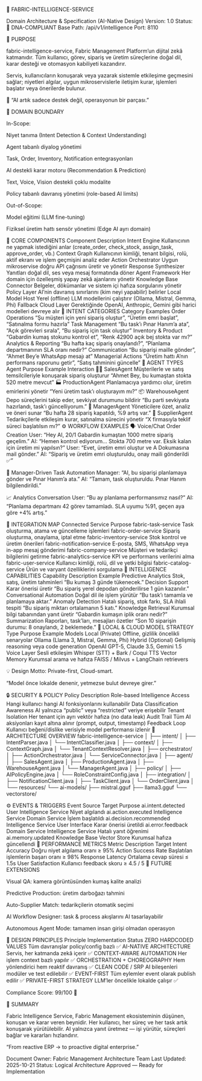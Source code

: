 🧠 FABRIC-INTELLIGENCE-SERVICE

Domain Architecture & Specification (AI-Native Design)
Version: 1.0
Status: 🧬 DNA-COMPLIANT
Base Path: /api/v1/intelligence
Port: 8110

🎯 PURPOSE

fabric-intelligence-service, Fabric Management Platform’un dijital zekâ katmanıdır.
Tüm kullanıcı, görev, sipariş ve üretim süreçlerine doğal dil, karar desteği ve otomasyon kabiliyeti kazandırır.

Servis, kullanıcıların konuşarak veya yazarak sistemle etkileşime geçmesini sağlar;
niyetleri algılar, uygun mikroservislerle iletişim kurar, işlemleri başlatır veya önerilerde bulunur.

💬 “AI artık sadece destek değil, operasyonun bir parçası.”

🧱 DOMAIN BOUNDARY

In-Scope:

Niyet tanıma (Intent Detection & Context Understanding)

Agent tabanlı diyalog yönetimi

Task, Order, Inventory, Notification entegrasyonları

AI destekli karar motoru (Recommendation & Prediction)

Text, Voice, Vision destekli çoklu modalite

Policy tabanlı davranış yönetimi (role-based AI limits)

Out-of-Scope:

Model eğitimi (LLM fine-tuning)

Fiziksel üretim hattı sensör yönetimi (Edge AI ayrı domain)

🧩 CORE COMPONENTS
Component	Description
Intent Engine	Kullanıcının ne yapmak istediğini anlar (create_order, check_stock, assign_task, approve_order, vb.)
Context Graph	Kullanıcının kimliği, tenant bilgisi, rolü, aktif ekranı ve işlem geçmişini analiz eder
Action Orchestrator	Uygun mikroservise doğru API çağrısını üretir ve yönetir
Response Synthesizer	Yanıtları doğal dil, ses veya mesaj formatında döner
Agent Framework	Her domain için özelleşmiş yapay zekâ ajanlarını yönetir
Knowledge Base Connector	Belgeler, dökümanlar ve sistem içi hafıza sorgularını yönetir
Policy Layer	AI’nin davranış sınırlarını (kim neyi yapabilir) belirler
Local Model Host	Yerel (offline) LLM modellerini çalıştırır (Ollama, Mistral, Gemma, Phi)
Fallback Cloud Layer	Gerektiğinde OpenAI, Anthropic, Gemini gibi harici modelleri devreye alır
🧠 INTENT CATEGORIES
Category	Examples
Order Operations	“Şu müşteri için yeni sipariş oluştur”, “Üretim emri başlat”, “Satınalma formu hazırla”
Task Management	“Bu task’ı Pınar Hanım’a ata”, “Açık görevleri sırala”, “Bu sipariş için task oluştur”
Inventory & Product	“Gabardin kumaş stokunu kontrol et”, “Renk 42900 açık bej stokta var mı?”
Analytics & Reporting	“Bu hafta kaç sipariş onaylandı?”, “Planlama departmanının SLA oranı nedir?”
Communication	“Bu siparişi maille gönder”, “Ahmet Bey’e WhatsApp mesajı at”
Managerial Actions	“Üretim hattı A’nın performans raporunu getir”, “Satış tahminini güncelle”
🧩 AGENT TYPES
Agent	Purpose	Example Interaction
🧍‍♂️ SalesAgent	Müşterilerle ve satış temsilcileriyle konuşarak sipariş oluşturur	“Ahmet Bey, bu kumaştan stokta 520 metre mevcut”
🏭 ProductionAgent	Planlamacıya yardımcı olur, üretim emirlerini yönetir	“Yeni üretim task’ı oluşturayım mı?”
📦 WarehouseAgent	Depo süreçlerini takip eder, sevkiyat durumunu bildirir	“Bu parti sevkiyata hazırlandı, task’ı güncelliyorum.”
💼 ManagerAgent	Yöneticilere özet, analiz ve öneri sunar	“Bu hafta 28 sipariş kapatıldı, %9 artış var.”
🤝 SupplierAgent	Tedarikçilerle etkileşim kurar, satınalma sürecini yönetir	“X firmasıyla teklif süreci başlatılsın mı?”
⚙️ WORKFLOW EXAMPLES
🗣️ Voice/Chat Order Creation
User: “Hey AI, 20/1 Gabardin kumaştan 1000 metre sipariş geçelim.”
AI: “Hemen kontrol ediyorum... Stokta 700 metre var. Eksik kalan için üretim mi yapılsın?”
User: “Evet, üretim emri oluştur ve A Dokumasına mail gönder.”
AI: “Sipariş ve üretim emri oluşturuldu, onay maili gönderildi ✅”

🧾 Manager-Driven Task Automation
Manager: “AI, bu siparişi planlamaya gönder ve Pınar Hanım’a ata.”
AI: “Tamam, task oluşturuldu. Pınar Hanım bilgilendirildi.”

📈 Analytics Conversation
User: “Bu ay planlama performansımız nasıl?”
AI: “Planlama departmanı 42 görev tamamladı. SLA uyumu %91, geçen aya göre +4% artış.”

🔗 INTEGRATION MAP
Connected Service	Purpose
fabric-task-service	Task oluşturma, atama ve güncelleme işlemleri
fabric-order-service	Sipariş oluşturma, onaylama, iptal etme
fabric-inventory-service	Stok kontrol ve üretim önerileri
fabric-notification-service	E-posta, SMS, WhatsApp veya in-app mesaj gönderimi
fabric-company-service	Müşteri ve tedarikçi bilgilerini getirme
fabric-analytics-service	KPI ve performans verilerini alma
fabric-user-service	Kullanıcı kimliği, rolü, dil ve yetki bilgisi
fabric-catalog-service	Ürün ve varyant özelliklerini sorgulama
🧠 INTELLIGENCE CAPABILITIES
Capability	Description	Example
Predictive Analytics	Stok, satış, üretim tahminleri	“Bu kumaş 3 günde tükenecek.”
Decision Support	Karar önerisi üretir	“Bu sipariş yerel depodan gönderilirse 1 gün kazanılır.”
Conversational Automation	Doğal dil ile işlem yürütür	“Bu task’ı tamamla ve planlamaya aktar.”
Anomaly Detection	Hatalı sipariş, stok farkı, SLA ihlali tespiti	“Bu sipariş miktarı ortalamanın 5 katı.”
Knowledge Retrieval	Kurumsal bilgi tabanından yanıt üretir	“Gabardin kumaşın iplik oranı nedir?”
Summarization	Raporları, task’ları, mesajları özetler	“Son 10 siparişin durumu: 8 onaylandı, 2 beklemede.”
🧩 LOCAL & CLOUD MODEL STRATEGY
Type	Purpose	Example Models
Local (Private)	Offline, gizlilik öncelikli senaryolar	Ollama (Llama 3, Mistral, Gemma, Phi)
Hybrid (Optional)	Gelişmiş reasoning veya code generation	OpenAI GPT-5, Claude 3.5, Gemini 1.5
Voice Layer	Sesli etkileşim	Whisper (STT) + Bark / Coqui TTS
Vector Memory	Kurumsal arama ve hafıza	FAISS / Milvus + LangChain retrievers

💡 Design Motto:
Private-first, Cloud-smart.

“Model önce lokalde denenir, yetmezse bulut devreye girer.”

🔒 SECURITY & POLICY
Policy	Description
Role-based Intelligence Access	Hangi kullanıcı hangi AI fonksiyonlarını kullanabilir
Data Classification Awareness	AI yalnızca “public” veya “restricted” veriye erişebilir
Tenant Isolation	Her tenant için ayrı vektör hafıza (no data leak)
Audit Trail	Tüm AI aksiyonları kayıt altına alınır (prompt, output, timestamp)
Feedback Loop	Kullanıcı beğeni/dislike verisiyle model performansı izlenir
🧬 ARCHITECTURE OVERVIEW
fabric-intelligence-service
│
├── intent/
│   ├── IntentParser.java
│   └── IntentClassifier.java
│
├── context/
│   ├── ContextGraph.java
│   └── TenantContextResolver.java
│
├── orchestrator/
│   ├── ActionOrchestrator.java
│   └── ServiceConnector.java
│
├── agent/
│   ├── SalesAgent.java
│   ├── ProductionAgent.java
│   ├── WarehouseAgent.java
│   └── ManagerAgent.java
│
├── policy/
│   ├── AIPolicyEngine.java
│   └── RoleConstraintConfig.java
│
├── integration/
│   ├── NotificationClient.java
│   ├── TaskClient.java
│   └── OrderClient.java
│
└── resources/
    └── ai-models/
        ├── mistral.gguf
        ├── llama3.gguf
        └── vectorstore/

⚙️ EVENTS & TRIGGERS
Event	Source	Target	Purpose
ai.intent.detected	User	Intelligence Service	Niyet algılandı
ai.action.executed	Intelligence Service	Domain Service	İşlem başlatıldı
ai.decision.recommended	Intelligence Service	User Interface	Karar önerisi üretildi
ai.error.feedback	Domain Service	Intelligence Service	Hatalı yanıt öğrenimi
ai.memory.updated	Knowledge Base	Vector Store	Kurumsal hafıza güncellendi
🧮 PERFORMANCE METRICS
Metric	Description	Target
Intent Accuracy	Doğru niyet algılama oranı	≥ 95%
Action Success Rate	Başlatılan işlemlerin başarı oranı	≥ 98%
Response Latency	Ortalama cevap süresi	≤ 1.5s
User Satisfaction	Kullanıcı feedback skoru	≥ 4.5 / 5
🧩 FUTURE EXTENSIONS

Visual QA: kamera görüntüsünden kumaş kalite analizi

Predictive Production: üretim darboğazı tahmini

Auto-Supplier Match: tedarikçilerin otomatik seçimi

AI Workflow Designer: task & process akışlarını AI tasarlayabilir

Autonomous Agent Mode: tamamen insan girişi olmadan operasyon

🧠 DESIGN PRINCIPLES
Principle	Implementation	Status
ZERO HARDCODED VALUES	Tüm davranışlar policy/config bazlı	✅
AI-NATIVE ARCHITECTURE	Servis, her katmanda zekâ içerir	✅
CONTEXT-AWARE AUTOMATION	Her işlem context bazlı yapılır	✅
ORCHESTRATION + CHOREOGRAPHY	Hem yönlendirici hem reaktif davranış	✅
CLEAN CODE / SRP	AI bileşenleri modüler ve test edilebilir	✅
EVENT-FIRST	Tüm eylemler event olarak publish edilir	✅
PRIVATE-FIRST STRATEGY	LLM’ler öncelikle lokalde çalışır	✅

Compliance Score: 99/100 🌟

🧾 SUMMARY

Fabric Intelligence Service,
Fabric Management ekosisteminin düşünen, konuşan ve karar veren beynidir.
Her kullanıcı, her süreç ve her task artık konuşarak yürütülebilir.
AI yalnızca yanıt üretmez — işi yürütür, süreçleri bağlar ve kararları hızlandırır.

“From reactive ERP → to proactive digital enterprise.”

Document Owner: Fabric Management Architecture Team
Last Updated: 2025-10-21
Status: Logical Architecture Approved — Ready for Implementation